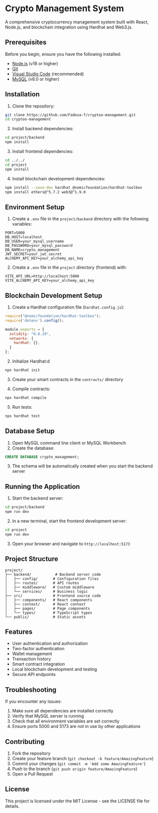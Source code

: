 # Crypto Management System

A comprehensive cryptocurrency management system built with React, Node.js, and blockchain integration using Hardhat and Web3.js.

## Prerequisites

Before you begin, ensure you have the following installed:
- [Node.js](https://nodejs.org/) (v18 or higher)
- [Git](https://git-scm.com/download/win)
- [Visual Studio Code](https://code.visualstudio.com/) (recommended)
- [MySQL](https://dev.mysql.com/downloads/installer/) (v8.0 or higher)

## Installation

1. Clone the repository:
```bash
git clone https://github.com/Fadoua-f/cryptoo-management.git
cd cryptoo-management
```

2. Install backend dependencies:
```bash
cd project/backend
npm install
```

3. Install frontend dependencies:
```bash
cd ../../
cd project
npm install
```

4. Install blockchain development dependencies:
```bash
npm install --save-dev hardhat @nomicfoundation/hardhat-toolbox
npm install ethers@^5.7.2 web3@^1.9.0
```

## Environment Setup

1. Create a `.env` file in the `project/backend` directory with the following variables:
```env
PORT=5000
DB_HOST=localhost
DB_USER=your_mysql_username
DB_PASSWORD=your_mysql_password
DB_NAME=crypto_management
JWT_SECRET=your_jwt_secret
ALCHEMY_API_KEY=your_alchemy_api_key
```

2. Create a `.env` file in the `project` directory (frontend) with:
```env
VITE_API_URL=http://localhost:5000
VITE_ALCHEMY_API_KEY=your_alchemy_api_key
```

## Blockchain Development Setup

1. Create a Hardhat configuration file (`hardhat.config.js`):
```javascript
require("@nomicfoundation/hardhat-toolbox");
require('dotenv').config();

module.exports = {
  solidity: "0.8.19",
  networks: {
    hardhat: {},
  }
};
```

2. Initialize Hardhat:d
```bash
npx hardhat init
```

3. Create your smart contracts in the `contracts/` directory

4. Compile contracts:
```bash
npx hardhat compile
```

5. Run tests:
```bash
npx hardhat test
```

## Database Setup

1. Open MySQL command line client or MySQL Workbench
2. Create the database:
```sql
CREATE DATABASE crypto_management;
```
3. The schema will be automatically created when you start the backend server

## Running the Application

1. Start the backend server:
```bash
cd project/backend
npm run dev
```

2. In a new terminal, start the frontend development server:
```bash
cd project
npm run dev
```

3. Open your browser and navigate to `http://localhost:5173`

## Project Structure

```
project/
├── backend/           # Backend server code
│   ├── config/       # Configuration files
│   ├── routes/       # API routes
│   ├── middleware/   # Custom middleware
│   └── services/     # Business logic
├── src/              # Frontend source code
│   ├── components/   # React components
│   ├── context/      # React context
│   ├── pages/        # Page components
│   └── types/        # TypeScript types
└── public/           # Static assets
```

## Features

- User authentication and authorization
- Two-factor authentication
- Wallet management
- Transaction history
- Smart contract integration
- Local blockchain development and testing
- Secure API endpoints

## Troubleshooting

If you encounter any issues:

1. Make sure all dependencies are installed correctly
2. Verify that MySQL server is running
3. Check that all environment variables are set correctly
4. Ensure ports 5000 and 5173 are not in use by other applications

## Contributing

1. Fork the repository
2. Create your feature branch (`git checkout -b feature/AmazingFeature`)
3. Commit your changes (`git commit -m 'Add some AmazingFeature'`)
4. Push to the branch (`git push origin feature/AmazingFeature`)
5. Open a Pull Request

## License

This project is licensed under the MIT License - see the LICENSE file for details. 